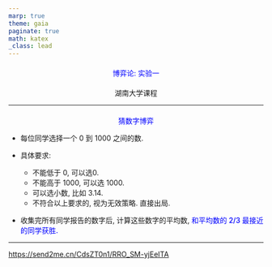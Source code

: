 ```yaml
---
marp: true
theme: gaia
paginate: true
math: katex
_class: lead
---
```


<!-- #REGION -->
<style>
:root {
  font-family: "Fira Sans", "Sans";
}

section {
  font-size: 32px;
}


h1, h2, h3 {
  text-align: center;
}

h1 {
  font-size: 1em;
  font-weight: normal;
  color: blue;
}

h2, h3 {
  font-size: 1em;
  font-weight: normal;
}

b, strong {
   color: blue;
   font-style: normal;
   font-weight: 500;
}

b, em {
   color: red;
   font-style: normal;
}

.columns {
    display: grid;
    grid-template-columns: repeat(2, minmax(0, 1fr));
    gap: 1rem;
}
</style>    
<!-- #ENDREGION -->


# 博弈论: 实验一

## 湖南大学课程

---

# 猜数字博弈

- 每位同学选择一个 0 到 1000 之间的数.
- 具体要求:
  - 不能低于 0, 可以选0.
  - 不能高于 1000, 可以选 1000.
  - 可以选小数, 比如 3.14.
  - 不符合以上要求的, 视为无效策略. 直接出局.

- 收集完所有同学报告的数字后, 计算这些数字的平均数, **和平均数的 2/3 最接近的同学获胜.**

---

https://send2me.cn/CdsZT0n1/RRO_SM-yjEeITA









